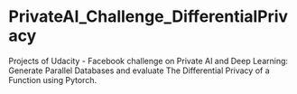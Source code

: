 # PrivateAI_Challenge_DifferentialPrivacy
Projects of Udacity - Facebook challenge on Private AI and Deep Learning: Generate Parallel Databases and evaluate The Differential Privacy of a Function using Pytorch.
